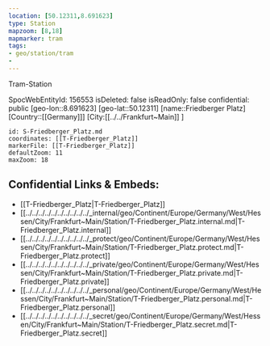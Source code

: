 ```yaml
---
location: [50.12311,8.691623]
type: Station 
mapzoom: [8,18] 
mapmarker: tram 
tags:
- geo/station/tram
- 
---
```


Tram-Station 

SpocWebEntityId: 156553
isDeleted: false
isReadOnly: false
confidential: public
[geo-lon::8.691623]
[geo-lat::50.12311]
[name::Friedberger Platz]
[Country::[[Germany]]]
[City:[[../../Frankfurt~Main]] ]


```leaflet
id: S-Friedberger_Platz.md
coordinates: [[T-Friedberger_Platz]]
markerFile: [[T-Friedberger_Platz]]
defaultZoom: 11 
maxZoom: 18
```


## Confidential Links & Embeds: 
- [[T-Friedberger_Platz|T-Friedberger_Platz]] 
- [[../../../../../../../../../../_internal/geo/Continent/Europe/Germany/West/Hessen/City/Frankfurt~Main/Station/T-Friedberger_Platz.internal.md|T-Friedberger_Platz.internal]] 
- [[../../../../../../../../../../_protect/geo/Continent/Europe/Germany/West/Hessen/City/Frankfurt~Main/Station/T-Friedberger_Platz.protect.md|T-Friedberger_Platz.protect]] 
- [[../../../../../../../../../../_private/geo/Continent/Europe/Germany/West/Hessen/City/Frankfurt~Main/Station/T-Friedberger_Platz.private.md|T-Friedberger_Platz.private]] 
- [[../../../../../../../../../../_personal/geo/Continent/Europe/Germany/West/Hessen/City/Frankfurt~Main/Station/T-Friedberger_Platz.personal.md|T-Friedberger_Platz.personal]] 
- [[../../../../../../../../../../_secret/geo/Continent/Europe/Germany/West/Hessen/City/Frankfurt~Main/Station/T-Friedberger_Platz.secret.md|T-Friedberger_Platz.secret]] 
